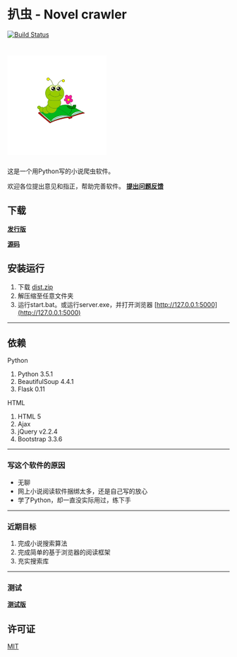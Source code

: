 # 扒虫 - Novel crawler
[![Build Status](https://travis-ci.org/ling7334/Novel-crawler.svg?branch=improve)](https://travis-ci.org/ling7334/Novel-crawler)

![扒虫](/icon.png)
===

这是一个用Python写的小说爬虫软件。

欢迎各位提出意见和指正，帮助完善软件。 [__提出问题反馈__](https://github.com/ling7334/Novel-crawler/issues/new)

## 下载
[__发行版__](https://github.com/ling7334/Novel-crawler/releases)

[__源码__](https://codeload.github.com/ling7334/Novel-crawler/zip/master)

## 安装运行
1. 下载 [dist.zip](https://github.com/ling7334/Novel-crawler/releases)
2. 解压缩至任意文件夹
3. 运行start.bat。或运行server.exe，并打开浏览器 [http://127.0.0.1:5000](http://127.0.0.1:5000)

---
## 依赖

Python

1. Python 3.5.1
2. BeautifulSoup 4.4.1
3. Flask 0.11

HTML

1. HTML 5
2. Ajax
3. jQuery v2.2.4
4. Bootstrap 3.3.6

---
### 写这个软件的原因
*   无聊
*   网上小说阅读软件捆绑太多，还是自己写的放心
*   学了Python，却一直没实际用过，练下手

---
### 近期目标
1.  完成小说搜索算法
2.  完成简单的基于浏览器的阅读框架
3.  充实搜索库

---
### 测试
[__测试版__](http://novel.mybluemix.net/)

## 许可证
[MIT](LICENSE)

